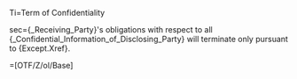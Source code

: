 Ti=Term of Confidentiality

sec={_Receiving_Party}'s obligations with respect to all {_Confidential_Information_of_Disclosing_Party} will terminate only pursuant to {Except.Xref}.

=[OTF/Z/ol/Base]
